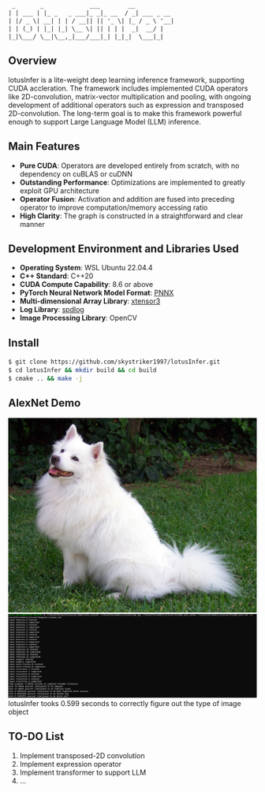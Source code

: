```
 _       _             ___        __           
| | ___ | |_ _   _ ___|_ _|_ __  / _| ___ _ __ 
| |/ _ \| __| | | / __|| || '_ \| |_ / _ \ '__|
| | (_) | |_| |_| \__ \| || | | |  _|  __/ |   
|_|\___/ \__|\__,_|___/___|_| |_|_|  \___|_|   
```

## Overview

lotusInfer is a lite-weight deep learning inference framework, supporting CUDA accleration. The framework includes implemented CUDA operators like 2D-convolution, matrix-vector multiplication and pooling, with ongoing development of additional operators such as expression and transposed 2D-convolution. The long-term goal is to make this framework powerful enough to support Large Language Model (LLM) inference.


## Main Features
- **Pure CUDA**: Operators are developed entirely from scratch, with no dependency on cuBLAS or cuDNN
- **Outstanding Performance**: Optimizations are implemented to greatly exploit GPU architecture
- **Operator Fusion**: Activation and addition are fused into preceding operator to improve computation/memory accessing ratio
- **High Clarity**: The graph is constructed in a straightforward and clear manner



## Development Environment and Libraries Used
- **Operating System**: WSL Ubuntu 22.04.4 
- **C++ Standard**: C++20
- **CUDA Compute Capability**: 8.6 or above
- **PyTorch Neural Network Model Format**: [PNNX](https://github.com/Tencent/ncnn/tree/master/tools/pnnx)
- **Multi-dimensional Array Library**: [xtensor3](https://xtensor.readthedocs.io/en/latest/)
- **Log Library**: [spdlog](https://github.com/gabime/spdlog)
- **Image Processing Library**: OpenCV


## Install
```bash
$ git clone https://github.com/skystriker1997/lotusInfer.git
$ cd lotusInfer && mkdir build && cd build
$ cmake .. && make -j
```

## AlexNet Demo
![Samoyed](models/alexnet/dog.jpg)
![alexnet_speedtest](records/alexnet%20timing.png)
lotusInfer tooks 0.599 seconds to correctly figure out the type of image object 

## TO-DO List
1. Implement transposed-2D convolution 
2. Implement expression operator
3. Implement transformer to support LLM
4. ...




